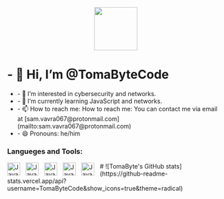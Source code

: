 <div id="header" align="center">
  <img src="https://media.giphy.com/media/M9gbBd9nbDrOTu1Mqx/giphy.gif" width="100"/>
</div>
<h1>- 👋 Hi, I’m @TomaByteCode</h1>
<ul>
  <li>- 👀 I’m interested in cybersecurity and networks.</li>
  <li>- 🌱 I’m currently learning JavaScript and networks.</li>
  <li>- 📫 How to reach me: How to reach me: You can contact me via email at [sam.vavra067@protonmail.com](mailto:sam.vavra067@protonmail.com)</li>
  <li>- 😄 Pronouns: he/him</p></li>
</ul>

### Langueges and Tools:
 <img align="left" alt="JavaScript" width="30px" style="padding-right:10px;" src="https://cdn.jsdelivr.net/gh/devicons/devicon@latest/icons/javascript/javascript-original.svg" />
  <img align="left" alt="JavaScript" width="30px" style="padding-right:10px;" src="https://cdn.jsdelivr.net/gh/devicons/devicon@latest/icons/python/python-original.svg" />
   <img align="left" alt="JavaScript" width="30px" style="padding-right:10px;" src="https://cdn.jsdelivr.net/gh/devicons/devicon@latest/icons/html5/html5-original.svg" />
    <img align="left" alt="JavaScript" width="30px" style="padding-right:10px;" src="https://cdn.jsdelivr.net/gh/devicons/devicon@latest/icons/css3/css3-original.svg" />
     <img align="left" alt="JavaScript" width="30px" style="padding-right:10px;" src="https://cdn.jsdelivr.net/gh/devicons/devicon@latest/icons/linux/linux-original.svg" />
#
![TomaByte's GitHub stats](https://github-readme-stats.vercel.app/api?username=TomaByteCode&show_icons=true&theme=radical)


  



<!---
TomaByteCode/TomaByteCode is a ✨ special ✨ repository because its `README.md` (this file) appears on your GitHub profile.
You can click the Preview link to take a look at your changes.
--->
